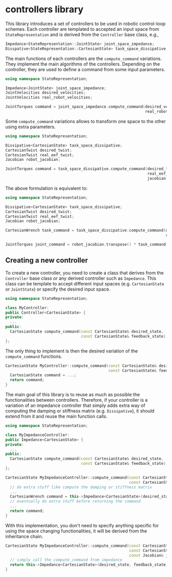 # controllers library

This library introduces a set of controllers to be used in robotic control-loop schemes. Each controller are templated
to accepted an input space from `StateRepresentation` and is derived from the `Controller` base class, e.g.,

```cpp
Impedance<StateRepresentation::JointState> joint_space_impedance;
Disspative<StateRepresentation::CartesianState> task_space_dissipative;
```

The main functions of each controllers are the `compute_command` variations. They implement the main algorithms of the
controllers. Depending on the controller, they are used to define a command from some input parameters.

```cpp
using namespace StateRepresentation;

Impedance<JointState> joint_space_impedance;
JointVelocities desired_velocities;
JointVelocities real_robot_velocities;

JointTorques command = joint_space_impedance.compute_command(desired_velocities,
                                                             real_robot_velocities)
```

Some `compute_command` variations allows to transform one space to the other using extra parameters.

```cpp
using namespace StateRepresentation;

Dissipative<CartesianState> task_space_dissipative;
CartesianTwist desired_twist;
CartesianTwist real_eef_twist;
Jacobian robot_jacobian;

JointTorques command = task_space_dissipative.compute_command(desired_twist,
                                                              real_eef_twist,
                                                              jacobian)
```

The above formulation is equivalent to:

```cpp
using namespace StateRepresentation;

Dissipative<CartesianState> task_space_dissipative;
CartesianTwist desired_twist;
CartesianTwist real_eef_twist;
Jacobian robot_jacobian;

CartesianWrench task_command = task_space_dissipative.compute_command(desired_twist,
                                                                      real_eef_twist)

JointTorques joint_command = robot_jacobian.transpose() * task_command;
```

## Creating a new controller

To create a new controller, you need to create a class that derives from the `Controller` base class or any derived
controller such as `Impedance`. This class can be template to accept different input spaces (e.g. `CartesianState`
or `JointState`) or specify the desired input space.

```cpp
using namespace StateRepresentation;

class MyController:
public Controller<CartesianState> {
private:
  ...
public:
  CartesianState compute_command(const CartesianState& desired_state,
                                 const CartesianState& feedback_state);
};
```

The only thing to implement is then the desired variation of the `compute_command` functions.

```cpp
CartesianState MyController::compute_command(const CartesianState& desired_state,
                                             const CartesianState& feedback_state) {
  CartesianState command = ...;
  return command;
}
```

The main goal of this library is to reuse as much as possible the functionalities between controllers. Therefore, if
your controller is a variation of an impedance controller that simply adds extra way of computing the damping or
stiffness matrix (e.g. `Dissipative`), it should extend from it and reuse the main function calls.

```cpp
using namespace StateRepresentation;

class MyImpedanceController:
public Impedance<CartesianState> {
private:
  ...
public:
  CartesianState compute_command(const CartesianState& desired_state,
                                 const CartesianState& feedback_state);
};

CartesianState MyImpedanceController::compute_command(const CartesianState& desired_state,
                                                      const CartesianState& feedback_state) {
  // do extra stuff like compute the damping or stiffness matrix
  ...
  CartesianWrench command = this->Impedance<CartesianState>(desired_state, feedback_state);
  // eventually do extra stuff before returning the command
  ...
  return command;
}
```

With this implementation, you don't need to specify anything specific for using the space changing functionalities, it will be derived from the inheritance chain.

```cpp
CartesianState MyImpedanceController::compute_command(const CartesianState& desired_state,
                                                      const CartesianState& feedback_state,
                                                      const Jacobian& jacobian) {
  // simply call the compute_command from impedance
  return this->Impedance<CartesianState>(desired_state, feedback_state, jacobian);
}
```

